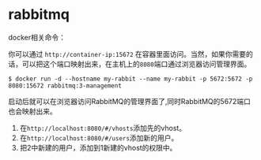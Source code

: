 # rabbitmq

docker相关命令：

你可以通过 `http://container-ip:15672` 在容器里面访问。当然，如果你需要的话，可以把这个端口映射出来，在主机上的`8080`端口通过浏览器访问管理界面。

```shell
$ docker run -d --hostname my-rabbit --name my-rabbit -p 5672:5672 -p 8080:15672 rabbitmq:3-management
```

启动后就可以在浏览器访问RabbitMQ的管理界面了,同时RabbitMQ的5672端口也会映射出来。

1. 在`http://localhost:8080/#/vhosts`添加先的vhost。
2. 在`http://localhost:8080/#/users`添加新的用户。
3. 把2中新建的用户，添加到1新建的vhost的权限中。

